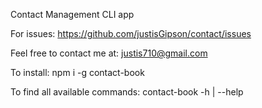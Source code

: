 Contact Management CLI app

For issues:  https://github.com/justisGipson/contact/issues

Feel free to contact me at:  justis710@gmail.com

To install:  npm i -g contact-book

To find all available commands: contact-book -h | --help
